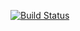 [![Build Status](https://travis-ci.org/advanced-rest-client/code-mirror-linter.svg?branch=stage)](https://travis-ci.org/advanced-rest-client/code-mirror-linter)  


